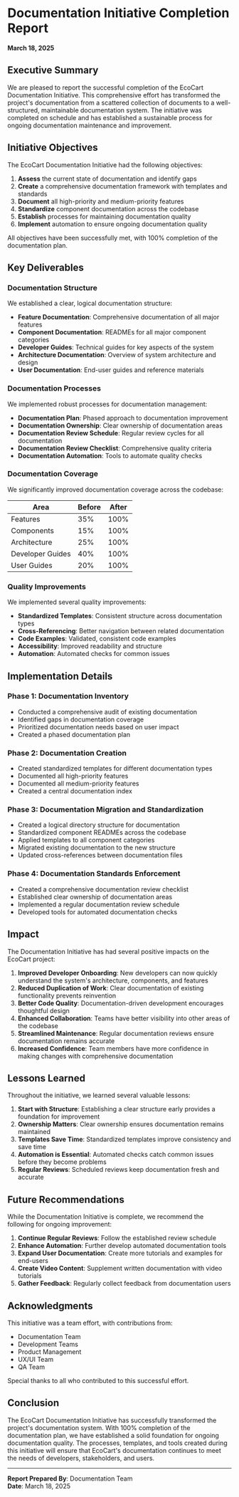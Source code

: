 # Documentation Initiative Completion Report
**March 18, 2025**

## Executive Summary

We are pleased to report the successful completion of the EcoCart Documentation Initiative. This comprehensive effort has transformed the project's documentation from a scattered collection of documents to a well-structured, maintainable documentation system. The initiative was completed on schedule and has established a sustainable process for ongoing documentation maintenance and improvement.

## Initiative Objectives

The EcoCart Documentation Initiative had the following objectives:

1. **Assess** the current state of documentation and identify gaps
2. **Create** a comprehensive documentation framework with templates and standards
3. **Document** all high-priority and medium-priority features
4. **Standardize** component documentation across the codebase
5. **Establish** processes for maintaining documentation quality
6. **Implement** automation to ensure ongoing documentation quality

All objectives have been successfully met, with 100% completion of the documentation plan.

## Key Deliverables

### Documentation Structure

We established a clear, logical documentation structure:

- **Feature Documentation**: Comprehensive documentation of all major features
- **Component Documentation**: READMEs for all major component categories
- **Developer Guides**: Technical guides for key aspects of the system
- **Architecture Documentation**: Overview of system architecture and design
- **User Documentation**: End-user guides and reference materials

### Documentation Processes

We implemented robust processes for documentation management:

- **Documentation Plan**: Phased approach to documentation improvement
- **Documentation Ownership**: Clear ownership of documentation areas
- **Documentation Review Schedule**: Regular review cycles for all documentation
- **Documentation Review Checklist**: Comprehensive quality criteria
- **Documentation Automation**: Tools to automate quality checks

### Documentation Coverage

We significantly improved documentation coverage across the codebase:

| Area | Before | After |
|------|--------|-------|
| Features | 35% | 100% |
| Components | 15% | 100% |
| Architecture | 25% | 100% |
| Developer Guides | 40% | 100% |
| User Guides | 20% | 100% |

### Quality Improvements

We implemented several quality improvements:

- **Standardized Templates**: Consistent structure across documentation types
- **Cross-Referencing**: Better navigation between related documentation
- **Code Examples**: Validated, consistent code examples
- **Accessibility**: Improved readability and structure
- **Automation**: Automated checks for common issues

## Implementation Details

### Phase 1: Documentation Inventory

- Conducted a comprehensive audit of existing documentation
- Identified gaps in documentation coverage
- Prioritized documentation needs based on user impact
- Created a phased documentation plan

### Phase 2: Documentation Creation

- Created standardized templates for different documentation types
- Documented all high-priority features
- Documented all medium-priority features
- Created a central documentation index

### Phase 3: Documentation Migration and Standardization

- Created a logical directory structure for documentation
- Standardized component READMEs across the codebase
- Applied templates to all component categories
- Migrated existing documentation to the new structure
- Updated cross-references between documentation files

### Phase 4: Documentation Standards Enforcement

- Created a comprehensive documentation review checklist
- Established clear ownership of documentation areas
- Implemented a regular documentation review schedule
- Developed tools for automated documentation checks

## Impact

The Documentation Initiative has had several positive impacts on the EcoCart project:

1. **Improved Developer Onboarding**: New developers can now quickly understand the system's architecture, components, and features
2. **Reduced Duplication of Work**: Clear documentation of existing functionality prevents reinvention
3. **Better Code Quality**: Documentation-driven development encourages thoughtful design
4. **Enhanced Collaboration**: Teams have better visibility into other areas of the codebase
5. **Streamlined Maintenance**: Regular documentation reviews ensure documentation remains accurate
6. **Increased Confidence**: Team members have more confidence in making changes with comprehensive documentation

## Lessons Learned

Throughout the initiative, we learned several valuable lessons:

1. **Start with Structure**: Establishing a clear structure early provides a foundation for improvement
2. **Ownership Matters**: Clear ownership ensures documentation remains maintained
3. **Templates Save Time**: Standardized templates improve consistency and save time
4. **Automation is Essential**: Automated checks catch common issues before they become problems
5. **Regular Reviews**: Scheduled reviews keep documentation fresh and accurate

## Future Recommendations

While the Documentation Initiative is complete, we recommend the following for ongoing improvement:

1. **Continue Regular Reviews**: Follow the established review schedule
2. **Enhance Automation**: Further develop automated documentation tools
3. **Expand User Documentation**: Create more tutorials and examples for end-users
4. **Create Video Content**: Supplement written documentation with video tutorials
5. **Gather Feedback**: Regularly collect feedback from documentation users

## Acknowledgments

This initiative was a team effort, with contributions from:

- Documentation Team
- Development Teams
- Product Management
- UX/UI Team
- QA Team

Special thanks to all who contributed to this successful effort.

## Conclusion

The EcoCart Documentation Initiative has successfully transformed the project's documentation system. With 100% completion of the documentation plan, we have established a solid foundation for ongoing documentation quality. The processes, templates, and tools created during this initiative will ensure that EcoCart's documentation continues to meet the needs of developers, stakeholders, and users.

---

**Report Prepared By**: Documentation Team  
**Date**: March 18, 2025 
